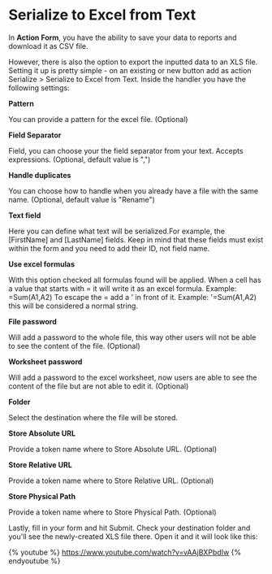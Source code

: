 # Serialize to Excel from Text

In **Action Form**, you have the ability to save your data to reports and download it as CSV file. 

However, there is also the option to export the inputted data to an XLS file.  Setting it up is pretty simple - on an existing or new button add as action Serialize > Serialize to Excel from Text. Inside the handler you have the following settings:

**Pattern**

You can provide a pattern for the excel file. (Optional)

**Field Separator** 

Field, you can choose your the field separator from your text. Accepts expressions. (Optional, default value is ",")

**Handle duplicates**

You can choose how to handle when you already have a file with the same name. (Optional, default value is "Rename")

**Text field**

Here you can define what text will be serialized.For example, the [FirstName] and [LastName] fields. Keep in mind that these fields must exist within the form and you need to add their ID, not field name.  

**Use excel formulas**

With this option checked all formulas found will be applied. When a cell has a value that starts with = it will write it as an excel formula.
Example: =Sum(A1,A2)
To escape the = add a ' in front of it.
Example: '=Sum(A1,A2) this will be considered a normal string.

**File password**

Will add a password to the whole file, this way other users will not be able to see the content of the file. (Optional)

**Worksheet password**

Will add a password to the excel worksheet, now users are able to see the content of the file but are not able to edit it. (Optional)

**Folder**

Select the destination where the file will be stored.

**Store Absolute URL**

Provide a token name where to Store Absolute URL. (Optional)

**Store Relative URL**

Provide a token name where to Store Relative URL. (Optional)

**Store Physical Path**

Provide a token name where to Store Physical Path. (Optional)

Lastly, fill in your form and hit Submit. Check your destination folder and you'll see the newly-created XLS file there. Open it and it will look like this: 

{% youtube %} https://www.youtube.com/watch?v=vAAjBXPbdIw {% endyoutube %}